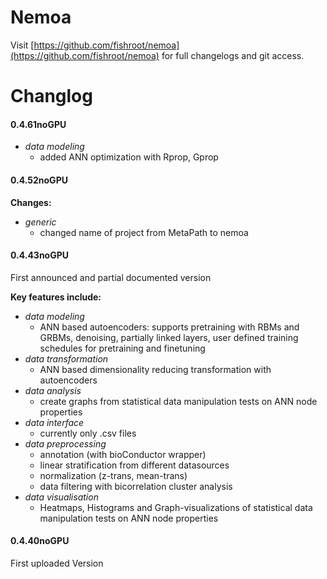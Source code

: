 Nemoa
========

Visit [https://github.com/fishroot/nemoa](https://github.com/fishroot/nemoa)
for full changelogs and git access.

Changlog
========

#### 0.4.61noGPU ####
* *data modeling*
  * added ANN optimization with Rprop, Gprop

#### 0.4.52noGPU ####
**Changes:**
* *generic*
  * changed name of project from MetaPath to nemoa

#### 0.4.43noGPU ####
First announced and partial documented version

**Key features include:**
* *data modeling*
  * ANN based autoencoders: supports pretraining with RBMs and GRBMs, denoising, partially linked layers, user defined training schedules for pretraining and finetuning
* *data transformation*
  * ANN based dimensionality reducing transformation with autoencoders
* *data analysis*
  * create graphs from statistical data manipulation tests on ANN node properties
* *data interface*
  * currently only .csv files
* *data preprocessing*
  * annotation (with bioConductor wrapper)
  * linear stratification from different datasources
  * normalization (z-trans, mean-trans)
  * data filtering with bicorrelation cluster analysis 
* *data visualisation*
  * Heatmaps, Histograms and Graph-visualizations of statistical data manipulation tests on ANN node properties

#### 0.4.40noGPU ####
First uploaded Version
